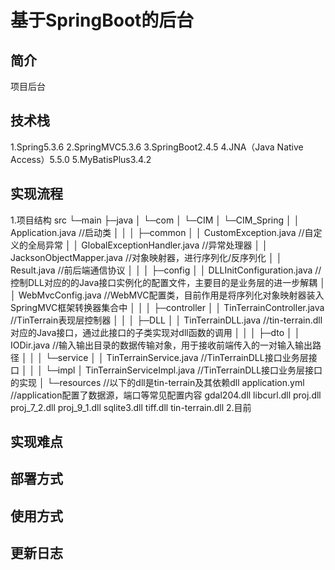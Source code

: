 <!-- 前端、后端、C++算法三部分开发者各自编写此文档,文档中实现流程尽可能详细  -->

# 基于SpringBoot的后台


## 简介
项目后台

## 技术栈
1.Spring5.3.6
2.SpringMVC5.3.6
3.SpringBoot2.4.5
4.JNA（Java Native Access）5.5.0
5.MyBatisPlus3.4.2
## 实现流程
1.项目结构
src
  └─main
      ├─java
      │  └─com
      │      └─CIM
      │          └─CIM_Spring
      │              │  Application.java //启动类
      │              │
      │              ├─common
      │              │      CustomException.java //自定义的全局异常
      │              │      GlobalExceptionHandler.java //异常处理器
      │              │      JacksonObjectMapper.java //对象映射器，进行序列化/反序列化
      │              │      Result.java //前后端通信协议
      │              │
      │              ├─config
      │              │      DLLInitConfiguration.java //控制DLL对应的的Java接口实例化的配置文件，主要目的是业务层的进一步解耦
      │              │      WebMvcConfig.java //WebMVC配置类，目前作用是将序列化对象映射器装入SpringMVC框架转换器集合中
      │              │
      │              ├─controller
      │              │      TinTerrainController.java //TinTerrain表现层控制器
      │              │
      │              ├─DLL
      │              │      TinTerrainDLL.java //tin-terrain.dll对应的Java接口，通过此接口的子类实现对dll函数的调用
      │              │
      │              ├─dto
      │              │      IODir.java //输入输出目录的数据传输对象，用于接收前端传入的一对输入输出路径
      │              │
      │              └─service
      │                  │  TinTerrainService.java //TinTerrainDLL接口业务层接口
      │                  │
      │                  └─impl
      │                          TinTerrainServiceImpl.java //TinTerrainDLL接口业务层接口的实现
      │
      └─resources //以下的dll是tin-terrain及其依赖dll
              application.yml //application配置了数据源，端口等常见配置内容
              gdal204.dll
              libcurl.dll
              proj.dll
              proj_7_2.dll
              proj_9_1.dll
              sqlite3.dll
              tiff.dll
              tin-terrain.dll
2.目前
## 实现难点


## 部署方式


## 使用方式


## 更新日志